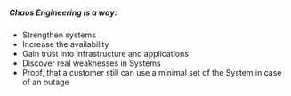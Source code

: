 ##### Chaos Engineering is a way:
* Strengthen systems
* Increase the availability 
* Gain trust into infrastructure and applications
* Discover real weaknesses in Systems
* Proof, that a customer still can use a minimal set of the System in case of an outage